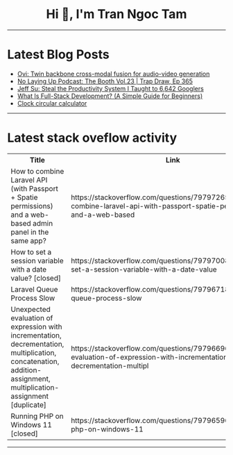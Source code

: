 <h1 align="center">Hi 👋, I'm Tran Ngoc Tam</h1>

---

# Latest Blog Posts 
<!-- BLOG-POST-LIST:START -->
- [Ovi: Twin backbone cross-modal fusion for audio-video generation](https://dev.to/technoblogger14o3/ovi-twin-backbone-cross-modal-fusion-for-audio-video-generation-21ce)
- [No Laying Up Podcast: The Booth Vol.23 | Trap Draw, Ep 365](https://dev.to/youtube_golf/no-laying-up-podcast-the-booth-vol23-trap-draw-ep-365-omi)
- [Jeff Su: Steal the Productivity System I Taught to 6,642 Googlers](https://dev.to/future_ai/jeff-su-steal-the-productivity-system-i-taught-to-6642-googlers-5e5f)
- [What Is Full-Stack Development? &lpar;A Simple Guide for Beginners&rpar;](https://dev.to/alexpeteray/what-is-full-stack-development-a-simple-guide-for-beginners-2hp0)
- [Clock circular calculator](https://dev.to/arivero/clock-circular-calculator-54kb)
<!-- BLOG-POST-LIST:END -->

---

# Latest stack oveflow activity
<table>
  <tr><th>Title</th><th>Link</th></tr>
  <!-- STACKOVERFLOW:START --><tr><td>How to combine Laravel API &lpar;with Passport + Spatie permissions&rpar; and a web-based admin panel in the same app?</td><td>https://stackoverflow.com/questions/79797265/how-to-combine-laravel-api-with-passport-spatie-permissions-and-a-web-based</td></tr><tr><td>How to set a session variable with a date value? [closed]</td><td>https://stackoverflow.com/questions/79797008/how-to-set-a-session-variable-with-a-date-value</td></tr><tr><td>Laravel Queue Process Slow</td><td>https://stackoverflow.com/questions/79796718/laravel-queue-process-slow</td></tr><tr><td>Unexpected evaluation of expression with incrementation, decrementation, multiplication, concatenation, addition-assignment, multiplication-assignment [duplicate]</td><td>https://stackoverflow.com/questions/79796696/unexpected-evaluation-of-expression-with-incrementation-decrementation-multipl</td></tr><tr><td>Running PHP on Windows 11 [closed]</td><td>https://stackoverflow.com/questions/79796596/running-php-on-windows-11</td></tr><!-- STACKOVERFLOW:END -->
</table>

---


